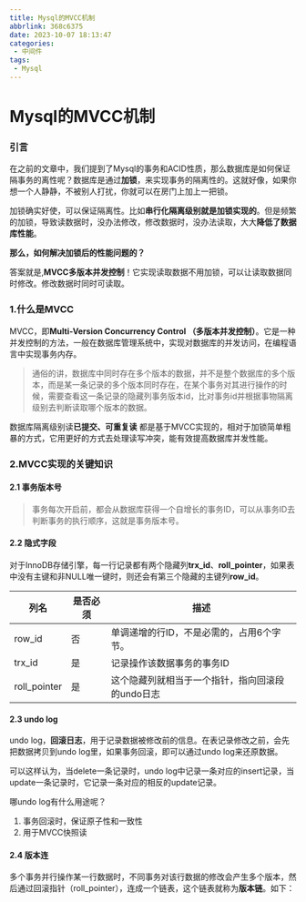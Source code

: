 ```yaml
---
title: Mysql的MVCC机制
abbrlink: 368c6375
date: 2023-10-07 18:13:47
categories:
 - 中间件
tags:
 - Mysql
---
```


# Mysql的MVCC机制

### 引言

在之前的文章中，我们提到了Mysql的事务和ACID性质，那么数据库是如何保证隔事务的离性呢？数据库是通过**加锁**，来实现事务的隔离性的。这就好像，如果你想一个人静静，不被别人打扰，你就可以在房门上加上一把锁。

加锁确实好使，可以保证隔离性。比如**串行化隔离级别就是加锁实现的**。但是频繁的加锁，导致读数据时，没办法修改，修改数据时，没办法读取，大大**降低了数据库性能**。

**那么，如何解决加锁后的性能问题的？**

答案就是,**MVCC多版本并发控制**！它实现读取数据不用加锁，可以让读取数据同时修改。修改数据时同时可读取。

### 1.什么是MVCC

MVCC，即**Multi-Version Concurrency Control （多版本并发控制）**。它是一种并发控制的方法，一般在数据库管理系统中，实现对数据库的并发访问，在编程语言中实现事务内存。

> 通俗的讲，数据库中同时存在多个版本的数据，并不是整个数据库的多个版本，而是某一条记录的多个版本同时存在，在某个事务对其进行操作的时候，需要查看这一条记录的隐藏列事务版本id，比对事务id并根据事物隔离级别去判断读取哪个版本的数据。

数据库隔离级别读**已提交、可重复读** 都是基于MVCC实现的，相对于加锁简单粗暴的方式，它用更好的方式去处理读写冲突，能有效提高数据库并发性能。

### 2.MVCC实现的关键知识

#### 2.1 事务版本号

> 事务每次开启前，都会从数据库获得一个自增长的事务ID，可以从事务ID去判断事务的执行顺序，这就是事务版本号。

#### 2.2 隐式字段

对于InnoDB存储引擎，每一行记录都有两个隐藏列**trx_id**、**roll_pointer**，如果表中没有主键和非NULL唯一键时，则还会有第三个隐藏的主键列**row_id**。

| 列名         | 是否必须 | 描述                                             |
| ------------ | -------- | ------------------------------------------------ |
| row_id       | 否       | 单调递增的行ID，不是必需的，占用6个字节。        |
| trx_id       | 是       | 记录操作该数据事务的事务ID                       |
| roll_pointer | 是       | 这个隐藏列就相当于一个指针，指向回滚段的undo日志 |

#### 2.3 undo log

undo log，**回滚日志**，用于记录数据被修改前的信息。在表记录修改之前，会先把数据拷贝到undo log里，如果事务回滚，即可以通过undo log来还原数据。

可以这样认为，当delete一条记录时，undo log中记录一条对应的insert记录，当update一条记录时，它记录一条对应的相反的update记录。

哪undo log有什么用途呢？

1. 事务回滚时，保证原子性和一致性
2. 用于MVCC快照读

#### 2.4 版本连

多个事务并行操作某一行数据时，不同事务对该行数据的修改会产生多个版本，然后通过回滚指针（roll_pointer），连成一个链表，这个链表就称为**版本链**。如下：



